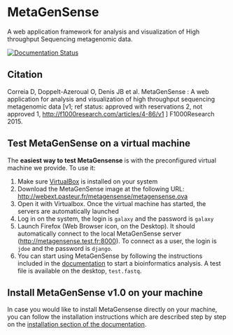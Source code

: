 MetaGenSense
============

A web application framework for analysis and visualization of High throughput Sequencing metagenomic data.

[![Documentation Status](https://readthedocs.org/projects/metagensense/badge/?version=latest)](http://metagensense.readthedocs.io/en/latest/?badge=latest)


Citation
--------

   Correia D, Doppelt-Azeroual O, Denis JB et al. MetaGenSense : A web application for analysis and visualization of high     throughput sequencing metagenomic data [v1; ref status: approved with reservations 2, not approved 1,     http://f1000research.com/articles/4-86/v1 ] F1000Research 2015.

Test MetaGenSense on a virtual machine
--------------------------------------

The **easiest way to test MetaGensense** is with the preconfigured virtual machine we provide. To use it:

1. Make sure [VirtualBox](https://www.virtualbox.org/wiki) is installed on your system
2. Download the MetaGenSense image at the following URL: http://webext.pasteur.fr/metagensense/metagensense.ova
3. Open it with Virtualbox. Once the virtual machine has started, the servers are automatically launched
4. Log in on the system, the login is `galaxy` and the password is `galaxy`
5. Launch Firefox (Web Browser icon, on the Desktop). It should automatically connect to the local MetaGenSense server (http://metagensense.test.fr:8000). To connect as a user, the login is `jdoe` and the password is `django`.
6. You can start using MetaGenSense by following the instructions included in the [documentation](http://metagensense.readthedocs.io/) to start a bioinformatics analysis. A test file is available on the desktop, `test.fastq`.

Install MetaGenSense v1.0 on your machine
-----------------------------------------

In case you would like to install MetaGensense directly on your machine, you can follow the installation instructions which are described step by step on the [installation section of the documentation](http://metagensense.readthedocs.io/en/latest/installation.html#installation).
